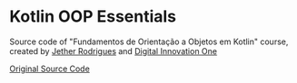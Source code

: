 # Kotlin OOP Essentials

Source code of "Fundamentos de Orientação a Objetos em Kotlin" course, created by [Jether Rodrigues](https://github.com/jether2011) and [Digital Innovation One](https://web.dio.me)

[Original Source Code](https://github.com/jether2011/digitalinnovation/tree/main/fundamentos_oo)
